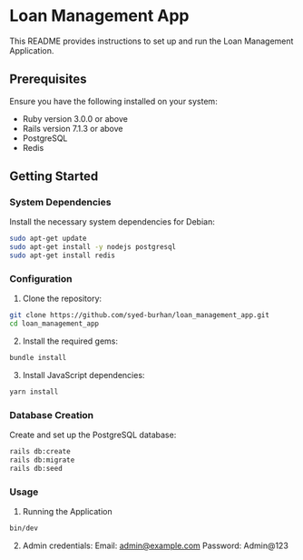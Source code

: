 # Loan Management App

This README provides instructions to set up and run the Loan Management Application.

## Prerequisites

Ensure you have the following installed on your system:

- Ruby version 3.0.0 or above
- Rails version 7.1.3 or above
- PostgreSQL
- Redis

## Getting Started

### System Dependencies

Install the necessary system dependencies for Debian:

```sh
sudo apt-get update
sudo apt-get install -y nodejs postgresql
sudo apt-get install redis
```

### Configuration

1. Clone the repository:

```sh
git clone https://github.com/syed-burhan/loan_management_app.git
cd loan_management_app
```

2. Install the required gems:

```sh
bundle install
```

3. Install JavaScript dependencies:

```sh
yarn install
```

### Database Creation

Create and set up the PostgreSQL database:

```sh
rails db:create
rails db:migrate
rails db:seed
```

### Usage
1. Running the Application

```sh
bin/dev
```

2. Admin credentials:
Email: admin@example.com
Password: Admin@123
